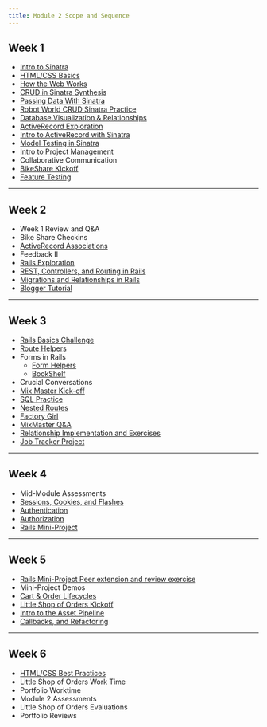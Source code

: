 ```yaml
---
title: Module 2 Scope and Sequence
---
```


## Week 1

* [Intro to Sinatra](introduction_to_sinatra)
* [HTML/CSS Basics](http://backend.turing.io/module2/slides/html_css_basics/html_css_basics)
* [How the Web Works](http://backend.turing.io/module2/slides/how_the_web_works/slides)
* [CRUD in Sinatra Synthesis](crud_sinatra_synthesis)
* [Passing Data With Sinatra](https://github.com/turingschool/shopping)
* [Robot World CRUD Sinatra Practice](robot_world_crud_sinatra)
* [Database Visualization & Relationships](visualising_and_implementing_database_relationships)
* [ActiveRecord Exploration](https://github.com/turingschool/intro-to-ar)
* [Intro to ActiveRecord with Sinatra](intro_to_active_record_in_sinatra)
* [Model Testing in Sinatra](model_testing_in_sinatra_with_horses)
* [Intro to Project Management](intro_to_project_management)
* Collaborative Communication
* [BikeShare Kickoff](https://github.com/turingschool/bike-share)
* [Feature Testing](feature_testing_in_sinatra_with_horses)

-------

## Week 2

* Week 1 Review and Q&A
* Bike Share Checkins
* [ActiveRecord Associations](activerecord_associations)
* Feedback II
* [Rails Exploration](https://github.com/turingschool/ruby-submissions/blob/master/1701-b/2module/exploration/sinatra_v_rails.markdown)
* [REST, Controllers, and Routing in Rails](rest_routing_and_controllers_in_rails)
* [Migrations and Relationships in Rails](models_migrations_databases)
* [Blogger Tutorial](http://backend.turing.io/module2/projects/blogger)

-------

## Week 3

* [Rails Basics Challenge](models_databases_relationships_routes_controllers_oh_my)
* [Route Helpers](route_helpers)
* Forms in Rails
  * [Form Helpers](form_helpers_rails)
  * [BookShelf](forms_primer)
* Crucial Conversations
* [Mix Master Kick-off](http://backend.turing.io/module2/projects/mix_master/1_getting_started)
* [SQL Practice](sql)
* [Nested Routes](advanced_routing_rails)
* [Factory Girl](factory_girl)
* [MixMaster Q&A](http://backend.turing.io/module2/projects/mix_master/1_getting_started)
* [Relationship Implementation and Exercises](https://github.com/turingschool-examples/relationship_practice_exercises)
* [Job Tracker Project](https://github.com/turingschool/job-tracker)

-------

## Week 4

* Mid-Module Assessments
* [Sessions, Cookies, and Flashes](sessions_cookies_flashes)
* [Authentication](authentication)
* [Authorization](authorization-in-rails)
* [Rails Mini-Project](http://backend.turing.io/module2/projects/mini-project)

-------

## Week 5

* [Rails Mini-Project Peer extension and review exercise](mini-project-gem-implementation)
* Mini-Project Demos
* [Cart & Order Lifecycles](cart_implementation)
* [Little Shop of Orders Kickoff](http://backend.turing.io/module2/projects/little_shop)
* [Intro to the Asset Pipeline](intro_to_the_asset_pipeline)
* [Callbacks, and Refactoring](callbacks_and_refactoring.md)

-------

## Week 6

* [HTML/CSS Best Practices](html_css_best_practices)
* Little Shop of Orders Work Time
* Portfolio Worktime
* Module 2 Assessments
* Little Shop of Orders Evaluations
* Portfolio Reviews
